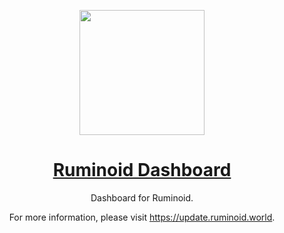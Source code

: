 <div align="center">

<a href="https://update.ruminoid.world"><img src="https://vbox.moe/Icons/Icons/Ruminoid.Dashboard/Ruminoid.Dashboard.Colored.Transparent.png" width="200px"></a>

<h1><a href="https://update.ruminoid.world">Ruminoid Dashboard</a></h1>

<p>Dashboard for Ruminoid.</p>

<p>For more information, please visit <a href="https://update.ruminoid.world">https://update.ruminoid.world</a>.</p>

</div>
